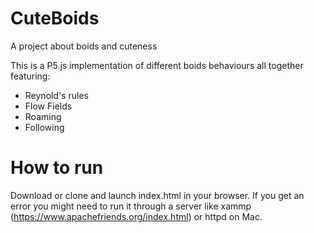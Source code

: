 # CuteBoids
A project about boids and cuteness

This is a P5.js implementation of different boids behaviours all together featuring:
* Reynold's rules
* Flow Fields
* Roaming
* Following

# How to run
Download or clone and launch index.html in your browser. If you get an error you might need to run it through a server like xammp (https://www.apachefriends.org/index.html) or httpd on Mac.
